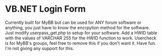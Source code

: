 # VB.NET Login Form

Currently built for MyBB but can be used for ANY forum software or anything, you just have to know the encrpytion method for the software. Just modify userpass_get.php to setup for your software. Add a HWID table with the values of VARCHAR 255 for the HWID function to work. Usercheck is for MyBB's groups, feel free to remove this if you don't want it. Have fun. I'm not giving any support for this.
